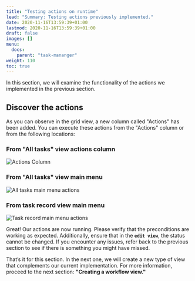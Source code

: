 ```yaml
---
title: "Testing actions on runtime"
lead: "Summary: Testing actions previously implemented."
date: 2020-11-16T13:59:39+01:00
lastmod: 2020-11-16T13:59:39+01:00
draft: false
images: []
menu:
  docs:
    parent: "task-mananger"
weight: 110
toc: true
---
```

In this section, we will examine the functionality of the actions we implemented in the previous section.

## Discover the actions

As you can observe in the grid view, a new column called "Actions" has been added. You can execute these actions from the "Actions" column or from the following locations:

### From "All tasks" view actions column

![Actions Column](https://pmslingr.github.io/slingrDoc/images/vendor/task-mananger/testing-actions/t.png)

### From "All tasks" view main menu

![All tasks main menu actions](https://pmslingr.github.io/slingrDoc/images/vendor/task-mananger/testing-actions/tt.png)

### From task record view main menu

![Task record main menu actions](https://pmslingr.github.io/slingrDoc/images/vendor/task-mananger/testing-actions/ttt.png)

Great! Our actions are now running. Please verify that the preconditions are working as expected. Additionally, ensure that in the **`edit view`**, the status cannot be changed. If you encounter any issues, refer back to the previous section to see if there is something you might have missed.

That’s it for this section. In the next one, we will create a new type of view that complements our current implementation. For more information, proceed to the next section: **"Creating a workflow view."**